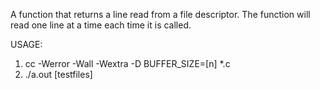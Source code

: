 A function that returns a line read from a file descriptor. The function will read one line at a time each time it is called.

USAGE: 
1. cc -Werror -Wall -Wextra -D BUFFER_SIZE=[n] *.c
2. ./a.out [testfiles]
